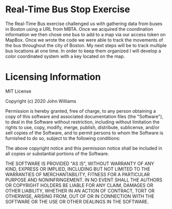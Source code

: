 # Real-Time Bus Stop Exercise
The Real-Time Bus exercise challenged us with gathering data from buses in Boston using a URL from MBTA. Once we acquired the coordination information we then chose one bus to add to a map via our access token on MapBox. Once we wrote the code we were able to track the movements of the bus throughout the city of Boston. My next steps will be to track multiple bus locations at one time. In order to keep them organized I will develop a color coordinated system with a key located on the map. 

# Licensing Information

MIT License

Copyright (c) 2020 John Williams

Permission is hereby granted, free of charge, to any person obtaining a copy
of this software and associated documentation files (the "Software"), to deal
in the Software without restriction, including without limitation the rights
to use, copy, modify, merge, publish, distribute, sublicense, and/or sell
copies of the Software, and to permit persons to whom the Software is
furnished to do so, subject to the following conditions:

The above copyright notice and this permission notice shall be included in all
copies or substantial portions of the Software.

THE SOFTWARE IS PROVIDED "AS IS", WITHOUT WARRANTY OF ANY KIND, EXPRESS OR
IMPLIED, INCLUDING BUT NOT LIMITED TO THE WARRANTIES OF MERCHANTABILITY,
FITNESS FOR A PARTICULAR PURPOSE AND NONINFRINGEMENT. IN NO EVENT SHALL THE
AUTHORS OR COPYRIGHT HOLDERS BE LIABLE FOR ANY CLAIM, DAMAGES OR OTHER
LIABILITY, WHETHER IN AN ACTION OF CONTRACT, TORT OR OTHERWISE, ARISING FROM,
OUT OF OR IN CONNECTION WITH THE SOFTWARE OR THE USE OR OTHER DEALINGS IN THE
SOFTWARE.
